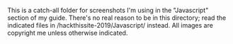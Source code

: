 This is a catch-all folder for screenshots I'm using in the "Javascript" section of my guide.
There's no real reason to be in this directory; read the indicated files in /hackthissite-2019/Javascript/ instead.
All images are copyright me unless otherwise indicated.

